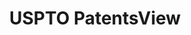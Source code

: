 ---
layout: default
bigquery: https://console.cloud.google.com/bigquery?p=patents-public-data&d=patentsview&page=dataset
citation: Attribution should be given to PatentsView for use, distribution, or derivative
  works.
code: https://github.com/CSSIP-AIR/PatentsView-Code-Snippets/
contributors: USPTO
cost: None
description: 'PatentsView includes US patent data including raw data (summaries, applications,
  pregrant applications), disambugations of inventors and assignees, and inventor
  gender estimates.  Also foreign priority data, # of figures and sheets, and government
  interest statements.'
documentation: https://patentsview.org/query/builder-faqs
last_edit: 04/08/2022, 18:55:20
location: https://patentsview.org/
maintained_by: USPTO
record_creation_timestamp: 12/2/2020 17:20:46
schema_fields:
- subclass_id
- rawlocation_id
- citation_id
- num
- assignee_id
- reldocno
- _102_date
- state_fips
- rel_id
- role
- term_extension
- disamb_inventor_id_20201229
- mainclass_id
- field_title
- inventor_id
- number
- withdrawn
- lapse_of_patent
- dependent
- text
- level_three
- filename
- doctype
- publication_number
- city
- ipc_version_indicator
- date
- disamb_assignee_id_20191008
- variety
- name
- section
- disamb_inventor_id_20200929
- gi_statement
- category_id
- lname
- main_group
- sector_title
- disamb_inventor_id_20170307
- disamb_assignee_id_20181127
- disamb_assignee_id_20190312
- disamb_assignee_id_20200929
- subgroup_id
- state
- location_id
- group
- sequence
- disamb_assignee_id_20190820
- f102_date
- rawassignee_id
- organization_id
- latitude
- rawinventor_id
- disamb_inventor_id_20181127
- longitude
- term_disclaimer
- term_grant
- action_date
- _371_date
- level_one
- group_id
- subgroup
- application_id
- id
- disamb_inventor_id_20171226
- classification_value
- male
- disamb_inventor_id_20190820
- disamb_assignee_id_20200630
- subcategory_id
- uuid
- disamb_inventor_id_20170808
- level_two
- latin_name
- patent_id
- male_flag
- abstract
- fname
- name_first
- disclaimer_date
- num_sheets
- section_id
- num_figures
- deceased
- category
- kind
- type
- contract_award_number
- subclass
- length
- organization
- exemplary
- disamb_inventor_id_20200630
- doc_type
- field_id
- disamb_inventor_id_20190312
- subsection_id
- symbol_position
- latlong
- f371_date
- disamb_inventor_id_20200331
- county_fips
- disamb_assignee_id_20200331
- disamb_inventor_id_20171003
- rule_47
- country
- series_code
- classification_data_source
- attribution_status
- classification_status
- lawyer_id
- num_claims
- designation
- disamb_assignee_id_20191231
- name_last
- county
- relkind
- disamb_inventor_id_20180528
- classification_level
- applicant_type
- disamb_inventor_id_20191231
- country_transformed
- status
- ipc_class
- disamb_inventor_id_20191008
- title
shortname: patentsview
tags:
- disambiguation
- United States
- gender
terms_of_use: Creative Commons Attribution 4.0 International License.
timeframe: 1963-1999
title: USPTO PatentsView
uuid: cf1780b1-e265-4e49-8d1d-83b9cfe0fd9a
---